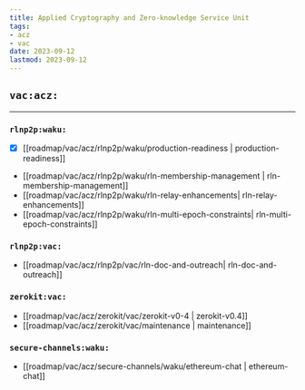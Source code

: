 ```yaml
---
title: Applied Cryptography and Zero-knowledge Service Unit
tags:
- acz
- vac
date: 2023-09-12
lastmod: 2023-09-12
---
```


## `vac:acz:`
---

### `rlnp2p:waku:`
* [x] [[roadmap/vac/acz/rlnp2p/waku/production-readiness | production-readiness]]
* [[roadmap/vac/acz/rlnp2p/waku/rln-membership-management | rln-membership-management]]
* [[roadmap/vac/acz/rlnp2p/waku/rln-relay-enhancements| rln-relay-enhancements]]
* [[roadmap/vac/acz/rlnp2p/waku/rln-multi-epoch-constraints| rln-multi-epoch-constraints]]

### `rlnp2p:vac:`
* [[roadmap/vac/acz/rlnp2p/vac/rln-doc-and-outreach| rln-doc-and-outreach]]

### `zerokit:vac:`
* [[roadmap/vac/acz/zerokit/vac/zerokit-v0-4 | zerokit-v0.4]]
* [[roadmap/vac/acz/zerokit/vac/maintenance | maintenance]]

### `secure-channels:waku:`
* [[roadmap/vac/acz/secure-channels/waku/ethereum-chat | ethereum-chat]]
